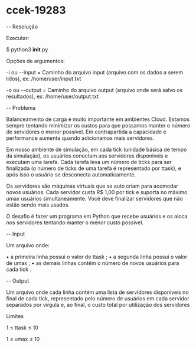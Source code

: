 # ccek-19283


-- Resolução


Executar:

$ python3 __init__.py



Opções de argumentos:


-i ou --input  = Caminho do arquivo input (arquivo com os dados a serem lidos), ex: /home/user/input.txt

-o ou --output = Caminho do arquivo output (arquivo onde será salvo os resultados), ex: /home/user/output.txt




-- Problema

Balanceamento de carga é muito importante em ambientes Cloud. Estamos sempre tentando
minimizar os custos para que possamos manter o número de servidores o menor possível. Em
contrapartida a capacidade e performance aumenta quando adicionamos mais servidores.

Em nosso ambiente de simulação, em cada tick (unidade básica de tempo da simulação), os
usuários conectam aos servidores disponíveis e executam uma tarefa. Cada tarefa leva um
número de ticks para ser finalizada (o número de ticks de uma tarefa é representado por ttask),
e após isso o usuário se desconecta automaticamente.

Os servidores são máquinas virtuais que se auto criam para acomodar novos usuários. Cada
servidor custa R$ 1,00 por tick e suporta no máximo umax usuários simultaneamente. Você
deve finalizar servidores que não estão sendo mais usados.

O desafio é fazer um programa em Python que recebe usuários e os aloca nos servidores
tentando manter o menor custo possível.

-- Input


Um arquivo onde:

• a primeira linha possui o valor de ttask ;
• a segunda linha possui o valor de umax ;
• as demais linhas contêm o número de novos usuários para cada tick .

-- Output


Um arquivo onde cada linha contém uma lista de servidores disponíveis no final de cada tick,
representado pelo número de usuários em cada servidor separados por vírgula e, ao final, o
custo total por utilização dos servidores

Limites

1 ≤ ttask ≤ 10

1 ≤ umax ≤ 10

